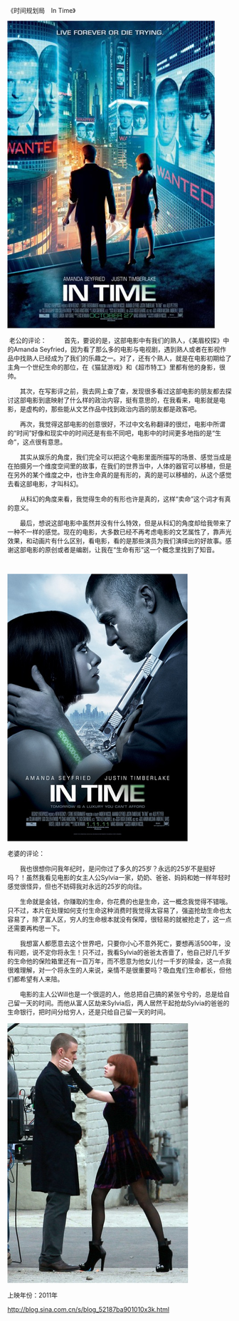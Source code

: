 《时间规划局　In Time》

			
![](./img/52187ba9tbc1e30200029&690.jpg)

 老公的评论：
 
　　首先，要说的是，这部电影中有我们的熟人，《美眉校探》中的Amanda
Seyfried，因为看了那么多的电影与电视剧，遇到熟人或者在影视作品中找熟人已经成为了我们的乐趣之一。对了，还有个熟人，就是在电影初期给了主角一个世纪生命的那位，在《猫鼠游戏》和《超市特工》里都有他的身影，很帅。
 

　　其次，在写影评之前，我去网上查了查，发现很多看过这部电影的朋友都去探讨这部电影到底映射了什么样的政治内容，挺有意思的，在我看来，电影就是电影，是虚构的，那些能从文艺作品中找到政治内涵的朋友都是政客吧。
 

　　再次，我觉得这部电影的创意很好，不过中文名称翻译的很烂，电影中所谓的“时间”好像和现实中的时间还是有些不同吧，电影中的时间更多地指的是“生命”，这点很有意思。
 

　　其实从娱乐的角度，我们完全可以把这个电影里面所描写的场景、感觉当成是在拍摄另一个维度空间里的故事，在我们的世界当中，人体的器官可以移植，但是在另外的某个维度之中，也许生命真的是有形的，真的是可以移植的，从这个感觉去看这部电影，才叫科幻。

　　从科幻的角度来看，我觉得生命的有形也许是真的，这样“卖命”这个词才有真的意义。
 

　　最后，想说这部电影中虽然并没有什么特效，但是从科幻的角度却给我带来了一种不一样的感觉。现在的电影，大多数已经不再考虑电影的文艺属性了，靠声光效果，和动画片有什么区别，看电影，看的是那些演员为我们演绎出的好故事。感谢这部电影的原创或者是编剧，让我在“生命有形”这一个概念里找到了知音。

 

![](./img/52187ba9tbc1e31141d21&690.jpg)

老婆的评论：
 

　　我也很想你问我年纪时，是问你过了多久的25岁？永远的25岁不是挺好吗？！虽然我看见电影的女主人公Sylvia一家，奶奶、爸爸、妈妈和她一样年轻时感觉很怪异，但也不妨碍我对永远的25岁的向往。
 

　　生命就是金钱，你赚取的生命，你花费的也是生命，这一概念我觉得不错哦。只不过，本片在处理如何支付生命这种消费时我觉得太容易了，强盗抢劫生命也太容易了，除了富人区，穷人的生命根本就没有保障，很轻易的就被抢走了，这一点还需要再构思一下。
 

　　我想富人都愿意去这个世界吧，只要你小心不意外死亡，要想再活500年，没有问题，说不定你将永生！只不过，我看Sylvia的爸爸太吝啬了，他自己好几千岁的生命他的保险箱里还有一百万年，而不愿意为他女儿付一千岁的赎金，这一点我很难理解，对一个将永生的人来说，亲情不是很重要吗？吸血鬼们生命都长，但他们都希望有人来陪。
 

　　电影的主人公Will也是一个很逗的人，他总把自己搞的紧张兮兮的，总是给自己留一天的时间。而他从富人区劫来Sylvia后，两人居然干起抢劫Sylvia的爸爸的生命银行，把时间分给穷人，还是只给自己留一天的时间。


![](./img/52187ba9tbc1e33b73065&690.jpg)

上映年份：2011年							
		
http://blog.sina.com.cn/s/blog_52187ba901010x3k.html
